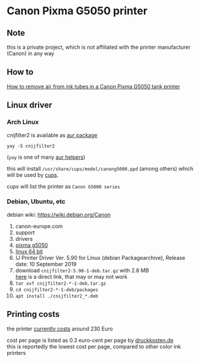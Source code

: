 # Canon Pixma G5050 printer

## Note

this is a private project, which is not affiliated with the printer manufacturer (Canon) in any way

## How to

[How to remove air from ink tubes in a Canon Pixma G5050 tank printer](howto-remove-air-from-ink-tubes.md)

## Linux driver

### Arch Linux

cnijfilter2 is available as [aur package](https://aur.archlinux.org/packages/cnijfilter2/)

`yay -S cnijfilter2`

(`yay` is one of many [aur helpers](https://wiki.archlinux.org/index.php/AUR_helpers))

this will install `/usr/share/cups/model/canong5000.ppd` (among others) which will be used by [cups](https://wiki.archlinux.org/index.php/CUPS).

cups will list the printer as `Canon G5000 series`

### Debian, Ubuntu, etc

debian wiki: https://wiki.debian.org/Canon

1. canon-europe.com
2. support
3. drivers
4. [pixma g5050](https://www.canon-europe.com/support/consumer_products/products/fax__multifunctionals/inkjet/pixma_g_series/pixma-g5050.html?type=drivers&language=en)
5. [linux 64 bit](https://www.canon-europe.com/support/consumer_products/products/fax__multifunctionals/inkjet/pixma_g_series/pixma-g5050.html?type=drivers&language=en&os=linux%20(64-bit))
6. IJ Printer Driver Ver. 5.90 for Linux (debian Packagearchive), Release date: 10 September 2019
7. download `cnijfilter2-5.90-1-deb.tar.gz` with 2.8 MB   
[here](https://gdlp01.c-wss.com/gds/2/0100010482/01/cnijfilter2-5.90-1-deb.tar.gz) is a direct link, that may or may not work
8. `tar xvf cnijfilter2-*-1-deb.tar.gz`
9. `cd cnijfilter2-*-1-deb/packages`
10. `apt install ./cnijfilter2_*.deb`

## Printing costs

the printer [currently costs](https://geizhals.eu/canon-pixma-g5050-3112c006-a2036002.html) around 230 Euro

cost per page is listed as 0.3 euro-cent per page by [druckkosten.de](https://www.druckkosten.de/kosten.php?&f%5Btyp_fs%5D=F&f%5Btyp_fn%5D=D&f%5Btyp_te%5D=_T&f%5B_f%5D=%25&f%5B_a%5D=aktuell&f%5B_pb%5D=0&doc=6&set%5Bmonth%5D=36&set%5Btpages%5D=20000&sort=4)  
this is reportedly the lowest cost per page, compared to other color ink printers
